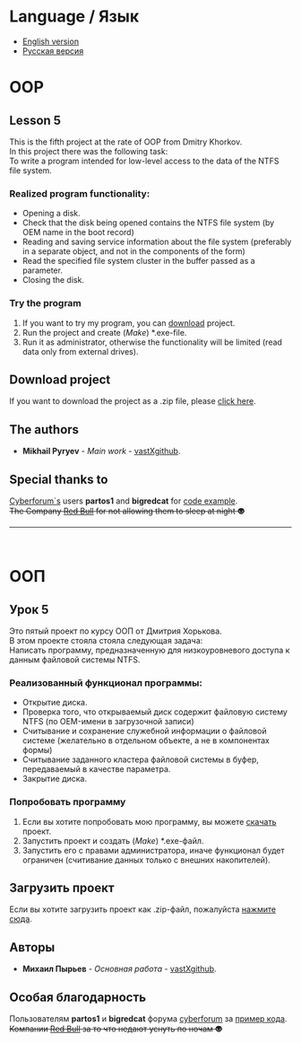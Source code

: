 # Language / Язык
* [English version](https://github.com/vastXgithub/OOP_lesson_5/blob/master/README.md#oop)
* [Русская версия](https://github.com/vastXgithub/OOP_lesson_5/blob/master/README.md#%D0%BE%D0%BE%D0%BF)
# OOP
## Lesson 5
This is the fifth project at the rate of OOP from Dmitry Khorkov. <br /> In this project there was the following task: <br /> To write a program intended for low-level access to the data of the NTFS file system.
### Realized program functionality:
* Opening a disk.
* Check that the disk being opened contains the NTFS file system (by OEM name in the boot record)
* Reading and saving service information about the file system (preferably in a separate object, and not in the components of the form)
* Read the specified file system cluster in the buffer passed as a parameter.
* Closing the disk.
### Try the program
1. If you want to try my program, you can [download](https://github.com/vastXgithub/OOP_lesson_5/archive/master.zip) project.
2. Run the project and create (*Make*) \*.exe-file.
3. Run it as administrator, otherwise the functionality will be limited (read data only from external drives).
## Download project
If you want to download the project as a .zip file, please [click here](https://github.com/vastXgithub/OOP_lesson_5/archive/master.zip).
## The authors
* **Mikhail Pyryev** - *Main work* - [vastXgithub](https://github.com/vastXgithub).
## Special thanks to
[Cyberforum\`s](http://www.cyberforum.ru) users **partos1** and **bigredcat** for [code example](http://www.cyberforum.ru/visual-cpp/thread249628.html).<br />
~~The Company [Red Bull](https://www.redbull.com/) for not allowing them to sleep at night 👽~~

---

<br />

# ООП
## Урок 5
Это пятый проект по курсу ООП от Дмитрия Хорькова.<br />В этом проекте стояла стояла следующая задача:<br />Написать программу, предназначенную для низкоуровневого доступа к данным файловой системы NTFS.
### Реализованный функционал программы:
* Открытие диска.
* Проверка того, что открываемый диск содержит файловую систему NTFS (по OEM-имени в загрузочной записи)
* Считывание и сохранение служебной информации о файловой системе (желательно в отдельном объекте, а не в компонентах формы)
* Считывание заданного кластера файловой системы в буфер, передаваемый в качестве параметра.
* Закрытие диска.
### Попробовать программу
1. Если вы хотите попробовать мою программу, вы можете [скачать](https://github.com/vastXgithub/OOP_lesson_5/archive/master.zip) проект.
2. Запустить проект и создать (*Make*) \*.exe-файл.
3. Запустить его с правами администратора, иначе функционал будет ограничен (считивание данных только с внешних накопителей).
## Загрузить проект
Если вы хотите загрузить проект как .zip-файл, пожалуйста [нажмите сюда](https://github.com/vastXgithub/OOP_lesson_5/archive/master.zip).
## Авторы
* **Михаил Пырьев** - *Основная работа* - [vastXgithub](https://github.com/vastXgithub).
## Особая благодарность
Пользователям **partos1** и **bigredcat** форума [cyberforum](http://www.cyberforum.ru) за [пример кода](http://www.cyberforum.ru/visual-cpp/thread249628.html).<br />
~~Компании [Red Bull](https://www.redbull.com/ru-ru/) за то что недают уснуть по ночам 👽~~
